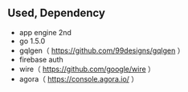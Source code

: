 ## Used, Dependency
- app engine 2nd
- go 1.5.0
- gqlgen（ https://github.com/99designs/gqlgen ）
- firebase auth
- wire（ https://github.com/google/wire ）
- agora（ https://console.agora.io/ ）
